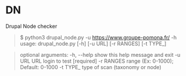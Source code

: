 # DN
Drupal Node checker


> $ python3 drupal_node.py -u https://www.groupe-pomona.fr/ -h                                         
> usage: drupal_node.py [-h] [-u URL] [-r RANGES] [-t TYPE_]

> optional arguments:
>   -h, --help  show this help message and exit
>   -u URL      URL login to test [required]
>   -r RANGES   range (Ex: 0-1000); Default: 0-1000
>   -t TYPE_    type of scan (taxonomy or node)

